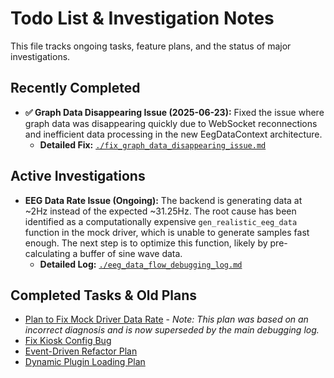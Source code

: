 # Todo List & Investigation Notes

This file tracks ongoing tasks, feature plans, and the status of major investigations.

## Recently Completed

*   **✅ Graph Data Disappearing Issue (2025-06-23):** Fixed the issue where graph data was disappearing quickly due to WebSocket reconnections and inefficient data processing in the new EegDataContext architecture.
    *   **Detailed Fix:** [`./fix_graph_data_disappearing_issue.md`](./fix_graph_data_disappearing_issue.md:1)

## Active Investigations

*   **EEG Data Rate Issue (Ongoing):** The backend is generating data at ~2Hz instead of the expected ~31.25Hz. The root cause has been identified as a computationally expensive `gen_realistic_eeg_data` function in the mock driver, which is unable to generate samples fast enough. The next step is to optimize this function, likely by pre-calculating a buffer of sine wave data.
    *   **Detailed Log:** [`./eeg_data_flow_debugging_log.md`](./eeg_data_flow_debugging_log.md:1)

## Completed Tasks & Old Plans
*   [Plan to Fix Mock Driver Data Rate](./fix_mock_driver_data_rate.md) - *Note: This plan was based on an incorrect diagnosis and is now superseded by the main debugging log.*
*   [Fix Kiosk Config Bug](./fix_kiosk_config_bug_plan.md)
*   [Event-Driven Refactor Plan](./event_driven_refactor_plan.md)
*   [Dynamic Plugin Loading Plan](./dynamic_plugin_loading_plan_v2.md)